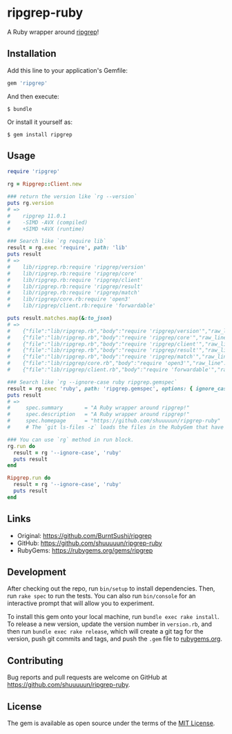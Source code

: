 # ripgrep-ruby

A Ruby wrapper around [ripgrep](https://github.com/BurntSushi/ripgrep)!

## Installation

Add this line to your application's Gemfile:

```ruby
gem 'ripgrep'
```

And then execute:

    $ bundle

Or install it yourself as:

    $ gem install ripgrep

## Usage

```ruby
require 'ripgrep'

rg = Ripgrep::Client.new

### return the version like `rg --version`
puts rg.version
# =>
#    ripgrep 11.0.1
#    -SIMD -AVX (compiled)
#    +SIMD +AVX (runtime)

### Search like `rg require lib`
result = rg.exec 'require', path: 'lib'
puts result
# =>
#    lib/ripgrep.rb:require 'ripgrep/version'
#    lib/ripgrep.rb:require 'ripgrep/core'
#    lib/ripgrep.rb:require 'ripgrep/client'
#    lib/ripgrep.rb:require 'ripgrep/result'
#    lib/ripgrep.rb:require 'ripgrep/match'
#    lib/ripgrep/core.rb:require 'open3'
#    lib/ripgrep/client.rb:require 'forwardable'

puts result.matches.map(&:to_json)
# =>
#    {"file":"lib/ripgrep.rb","body":"require 'ripgrep/version'","raw_line":"lib/ripgrep.rb:require 'ripgrep/version'"}
#    {"file":"lib/ripgrep.rb","body":"require 'ripgrep/core'","raw_line":"lib/ripgrep.rb:require 'ripgrep/core'"}
#    {"file":"lib/ripgrep.rb","body":"require 'ripgrep/client'","raw_line":"lib/ripgrep.rb:require 'ripgrep/client'"}
#    {"file":"lib/ripgrep.rb","body":"require 'ripgrep/result'","raw_line":"lib/ripgrep.rb:require 'ripgrep/result'"}
#    {"file":"lib/ripgrep.rb","body":"require 'ripgrep/match'","raw_line":"lib/ripgrep.rb:require 'ripgrep/match'"}
#    {"file":"lib/ripgrep/core.rb","body":"require 'open3'","raw_line":"lib/ripgrep/core.rb:require 'open3'"}
#    {"file":"lib/ripgrep/client.rb","body":"require 'forwardable'","raw_line":"lib/ripgrep/client.rb:require 'forwardable'"}

### Search like `rg --ignore-case ruby ripgrep.gemspec`
result = rg.exec 'ruby', path: 'ripgrep.gemspec', options: { ignore_case: true }
puts result
# =>
#     spec.summary       = "A Ruby wrapper around ripgrep!"
#     spec.description   = "A Ruby wrapper around ripgrep!"
#     spec.homepage      = "https://github.com/shuuuuun/ripgrep-ruby"
#     # The `git ls-files -z` loads the files in the RubyGem that have been added into git.

### You can use `rg` method in run block.
rg.run do
  result = rg '--ignore-case', 'ruby'
  puts result
end

Ripgrep.run do
  result = rg '--ignore-case', 'ruby'
  puts result
end
```

## Links

* Original: https://github.com/BurntSushi/ripgrep
* GitHub: https://github.com/shuuuuun/ripgrep-ruby
* RubyGems: https://rubygems.org/gems/ripgrep

## Development

After checking out the repo, run `bin/setup` to install dependencies. Then, run `rake spec` to run the tests. You can also run `bin/console` for an interactive prompt that will allow you to experiment.

To install this gem onto your local machine, run `bundle exec rake install`. To release a new version, update the version number in `version.rb`, and then run `bundle exec rake release`, which will create a git tag for the version, push git commits and tags, and push the `.gem` file to [rubygems.org](https://rubygems.org).

## Contributing

Bug reports and pull requests are welcome on GitHub at https://github.com/shuuuuun/ripgrep-ruby.

## License

The gem is available as open source under the terms of the [MIT License](https://opensource.org/licenses/MIT).
